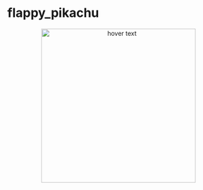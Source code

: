 # flappy_pikachu

<p align="center">
  <img src="https://media.discordapp.net/attachments/683157382737559596/932538251082862642/unknown.png?width=720&height=476" width="350" title="hover text">
</p>
